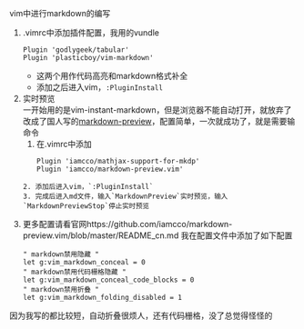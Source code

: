 vim中进行markdown的编写
<!-- more -->
1. .vimrc中添加插件配置，我用的vundle
    ```
    Plugin 'godlygeek/tabular'  
    Plugin 'plasticboy/vim-markdown'
    ```
    * 这两个用作代码高亮和markdown格式补全
    * 添加之后进入vim，`:PluginInstall`
2. 实时预览  
    一开始用的是vim-instant-markdown，但是浏览器不能自动打开，就放弃了
    改成了国人写的[markdown-preview](https://github.com/iamcco/markdown-preview.vim/blob/master/README_cn.md)，配置简单，一次就成功了，就是需要输命令
    1. 在.vimrc中添加
    	```
        Plugin 'iamcco/mathjax-support-for-mkdp'
        Plugin 'iamcco/markdown-preview.vim'
	```
    2. 添加后进入vim，`:PluginInstall`
    3. 完成后进入md文件，输入`MarkdownPreview`实时预览，输入`MarkdownPreviewStop`停止实时预览
3. 更多配置请看官网https://github.com/iamcco/markdown-preview.vim/blob/master/README_cn.md
  我在配置文件中添加了如下配置
    ```
    " markdown禁用隐藏 "
    let g:vim_markdown_conceal = 0
    " markdown禁用代码栅格隐藏 "
    let g:vim_markdown_conceal_code_blocks = 0
    " markdown禁用折叠 "
    let g:vim_markdown_folding_disabled = 1
    ```
  因为我写的都比较短，自动折叠很烦人，还有代码栅格，没了总觉得怪怪的